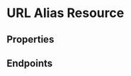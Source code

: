 # URL Alias Resource

## Properties

<ResourceProperties :resource="'url_alias'" :lang="'en'"/>

<ResourceScopes :resource="'url_alias'"/>

## Endpoints

[//]: <> (GET ENDPOINT)
<ResourceEndpoint :resource="'url_alias'" :endpoint="'get'" :lang="'en'">

<template v-slot:responseJSON>

<<< @/docs/fixtures/api/url_alias/response/json/get_id.json

</template>

<template v-slot:responseXML>

<<< @/docs/fixtures/api/url_alias/response/xml/get_id.xml

</template>

</ResourceEndpoint>

[//]: <> (GETCOLLECTION ENDPOINT)
<ResourceEndpoint :resource="'url_alias'" :endpoint="'getCollection'" :lang="'en'">

<template v-slot:responseJSON>

<<< @/docs/fixtures/api/url_alias/response/json/get_page.json

</template>

<template v-slot:responseXML>

<<< @/docs/fixtures/api/url_alias/response/xml/get_page.xml

</template>

</ResourceEndpoint>

[//]: <> (POST ENDPOINT)
<ResourceEndpoint :resource="'url_alias'" :endpoint="'post'" :lang="'en'">

<template v-slot:request>

<<< @/docs/fixtures/api/url_alias/request/post.json

</template>

<template v-slot:responseJSON>

<<< @/docs/fixtures/api/url_alias/response/json/get_id.json

</template>

<template v-slot:responseXML>

<<< @/docs/fixtures/api/url_alias/response/xml/get_id.xml

</template>

</ResourceEndpoint>

[//]: <> (PUT ENDPOINT)
<ResourceEndpoint :resource="'url_alias'" :endpoint="'put'" :lang="'en'">

<template v-slot:request>

<<< @/docs/fixtures/api/url_alias/request/post.json

</template>

<template v-slot:responseJSON>

<<< @/docs/fixtures/api/url_alias/response/json/get_id.json

</template>

<template v-slot:responseXML>

<<< @/docs/fixtures/api/url_alias/response/xml/get_id.xml

</template>

</ResourceEndpoint>

[//]: <> (DELETE ENDPOINT)
<ResourceEndpoint :resource="'url_alias'" :endpoint="'delete'" :lang="'en'"/>

